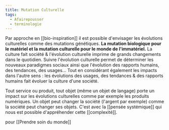 ```yaml
---
title: Mutation Culturelle
tags:
  - Afairepousser
  - terminologie
---
```


Par approche en [[bio-inspiration]] il est possible d'envisager les évolutions culturelles comme des mutations génétiques. **La mutation biologique pour le matériel et la mutation culturelle pour le monde de l'immatériel.**
La culture fait société & l'évolution culturelle imprime de grands changements dans le quotidien. Suivre l'évolution culturelle permet de déterminer les nouveaux paradigmes sociaux ainsi que l'évolution des rapports humains, des tendances, des usages...
Tout en considérant également les impacts dans l'autre sens : les évolutions des usages, des tendances & des rapports humains fait évoluer la culture d'une société.

Tout service ou produit, tout objet (même un objet de langage) porte un impact sur les évolutions culturelles comme par exemple les produits numériques.
Un objet peut changer la société (l'argent par exemple) comme la société peut changer ses objets. C'est avec la [[pensée systémique]] qui nous est possible d'appréhender cette [[complexité]].

pour [[Prendre soin du monde]]